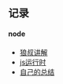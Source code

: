 ## 记录
#### node
+ [狼叔讲解](https://github.com/i5ting/How-to-learn-node-correctly)
+ [js运行时](https://www.zhihu.com/question/39499036)
+ [自己的总结](https://github.com/WenNingZhang/daily-accumulation/blob/master/node/node%E6%98%AF%E4%BB%80%E4%B9%88.md)